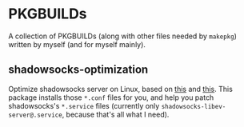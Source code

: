 PKGBUILDs
============

A collection of PKGBUILDs (along with other files needed by `makepkg`) written by myself (and for myself mainly).


shadowsocks-optimization
---------------

Optimize shadowsocks server on Linux, based on [this](https://shadowsocks.org/en/config/advanced.html) and [this](https://github.com/shadowsocks/shadowsocks/wiki/Optimizing-Shadowsocks). This package installs those `*.conf` files for you, and help you patch shadowsocks's `*.service` files (currently only `shadowsocks-libev-server@.service`, because that's all what I need).

